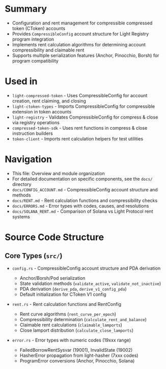 # Summary
- Configuration and rent management for compressible compressed token (CToken) accounts
- Provides `CompressibleConfig` account structure for Light Registry program integration
- Implements rent calculation algorithms for determining account compressibility and claimable rent
- Supports multiple serialization features (Anchor, Pinocchio, Borsh) for program compatibility

# Used in
- `light-compressed-token` - Uses CompressibleConfig for account creation, rent claiming, and closing
- `light-ctoken-types` - Imports CompressibleConfig for compressible extension in token accounts
- `light-registry` - Validates CompressibleConfig for compress & close via registry operations
- `compressed-token-sdk` - Uses rent functions in compress & close instruction builders
- `token-client` - Imports rent calculation helpers for test utilities

# Navigation
- This file: Overview and module organization
- For detailed documentation on specific components, see the `docs/` directory
- `docs/CONFIG_ACCOUNT.md` - CompressibleConfig account structure and methods
- `docs/RENT.md` - Rent calculation functions and compressibility checks
- `docs/ERRORS.md` - Error types with codes, causes, and resolutions
- `docs/SOLANA_RENT.md` - Comparison of Solana vs Light Protocol rent systems

# Source Code Structure

## Core Types (`src/`)
- `config.rs` - CompressibleConfig account structure and PDA derivation
  - Anchor/Borsh/Pod serialization
  - State validation methods (`validate_active`, `validate_not_inactive`)
  - PDA derivation (`derive_pda`, `derive_v1_config_pda`)
  - Default initialization for CToken V1 config

- `rent.rs` - Rent calculation functions and RentConfig
  - Rent curve algorithms (`rent_curve_per_epoch`)
  - Compressibility determination (`calculate_rent_and_balance`)
  - Claimable rent calculations (`claimable_lamports`)
  - Close lamport distribution (`calculate_close_lamports`)

- `error.rs` - Error types with numeric codes (19xxx range)
  - FailedBorrowRentSysvar (19001), InvalidState (19002)
  - HasherError propagation from light-hasher (7xxx codes)
  - ProgramError conversions (Anchor, Pinocchio, Solana)
